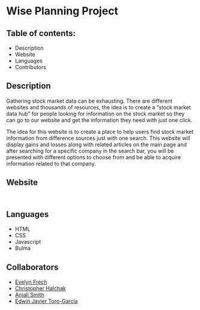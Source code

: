 # Wise Planning Project

<h2 style="border-bottom: solid white .5px;"> Table of contents: </h2>

<ul>
<li>Description</li>
<li> Website </li>
<li> Languages </li>
<li> Contributors</li>
</ul>


<h2 style="border-bottom: solid white .5px;">Description</h2>

<p>Gathering stock market data can be exhausting. There are different websites and thousands of resources, the idea is to create a “stock market data hub” for people looking for information on the stock market so they can go to our website and get the information they need with just one click. 
</p>
<p> The idea for this website is to create a place to help users find stock market information from difference sources just with one search.
This website will display gains and losses along with related articles on the main page and after searching for a specific company in the search bar, you will be presented with different options to choose from and be able to acquire information related to that company.
</p>

<h2 style="border-bottom: solid white .5px;">Website<h2>
<!--insert gifs of website-->
<img src ="">


<h2 style="border-bottom: solid white .5px;">Languages </h2>

<ul>
<li>HTML</li>
<li>CSS</li>
<li>Javascript</li>
<li>Bulma</li>
</ul>

<h2 style="border-bottom: solid white .5px;">Collaborators</h2>

<ul>
<li><a href="https://github.com/efrech">Evelyn Frech</a></li>
<li><a href="https://github.com/MiniHalchak">Christopher Halchak</a></li>
<li><a href="https://github.com/Akuruu">Anjali Smith</a></li>
<li><a href="https://github.com/EJTG1961">Edwin Javier Toro-Garcia</a></li>
</ul>



